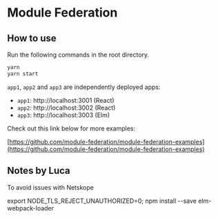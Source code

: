 # Module Federation

## How to use

Run the following commands in the root directory.

```bash
yarn
yarn start
```

`app1`, `app2` and `app3` are independently deployed apps:

- `app1`: http://localhost:3001 (React)
- `app2`: http://localhost:3002 (React)
- `app3`: http://localhost:3003 (Elm)

Check out this link below for more examples:

[https://github.com/module-federation/module-federation-examples](https://github.com/module-federation/module-federation-examples)

## Notes by Luca

To avoid issues with Netskope

export NODE_TLS_REJECT_UNAUTHORIZED=0; npm install --save elm-webpack-loader

